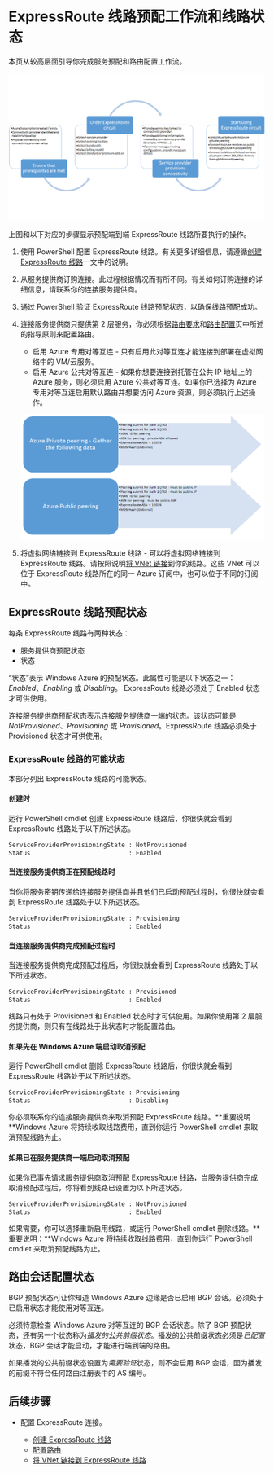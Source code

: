 <properties
   pageTitle="ExpressRoute 线路配置工作流 | Windows Azure"
   description="本页将指导你完成配置 ExpressRoute 线路和对等互连的工作流"
   documentationCenter="na"
   services="expressroute"
   authors="cherylmc"
   manager="carolz"
   editor="" />
<tags
   ms.service="expressroute"
   ms.date="10/12/2015"
   wacn.date="01/14/2016"/>

# ExpressRoute 线路预配工作流和线路状态
本页从较高层面引导你完成服务预配和路由配置工作流。

![](./media/expressroute-workflows/expressroute-circuit-workflow.png)

上图和以下对应的步骤显示预配端到端 ExpressRoute 线路所要执行的操作。

1. 使用 PowerShell 配置 ExpressRoute 线路。有关更多详细信息，请遵循[创建 ExpressRoute 线路](/documentation/articles/expressroute-howto-circuit-classic)一文中的说明。

2. 从服务提供商订购连接。此过程根据情况而有所不同。有关如何订购连接的详细信息，请联系你的连接服务提供商。

3. 通过 PowerShell 验证 ExpressRoute 线路预配状态，以确保线路预配成功。

4. 连接服务提供商只提供第 2 层服务，你必须根据[路由要求](/documentation/articles/expressroute-routing)和[路由配置](/documentation/articles/expressroute-howto-routing-classic)页中所述的指导原则来配置路由。

	-  启用 Azure 专用对等互连 - 只有启用此对等互连才能连接到部署在虚拟网络中的 VM/云服务。
	-  启用 Azure 公共对等互连 - 如果你想要连接到托管在公共 IP 地址上的 Azure 服务，则必须启用 Azure 公共对等互连。如果你已选择为 Azure 专用对等互连启用默认路由并想要访问 Azure 资源，则必须执行上述操作。

	![](./media/expressroute-workflows/expressroute-routing-workflow.png)

5. 将虚拟网络链接到 ExpressRoute 线路 - 可以将虚拟网络链接到 ExpressRoute 线路。请按照说明[将 VNet 链接](/documentation/articles/expressroute-howto-linkvnet-classic)到你的线路。这些 VNet 可以位于 ExpressRoute 线路所在的同一 Azure 订阅中，也可以位于不同的订阅中。


## ExpressRoute 线路预配状态

每条 ExpressRoute 线路有两种状态：

- 服务提供商预配状态
- 状态

“状态”表示 Windows Azure 的预配状态。此属性可能是以下状态之一：*Enabled*、*Enabling* 或 *Disabling*。 ExpressRoute 线路必须处于 Enabled 状态才可供使用。

连接服务提供商预配状态表示连接服务提供商一端的状态。该状态可能是 *NotProvisioned*、*Provisioning* 或 *Provisioned*。ExpressRoute 线路必须处于 Provisioned 状态才可供使用。

### ExpressRoute 线路的可能状态

本部分列出 ExpressRoute 线路的可能状态。

#### 创建时

运行 PowerShell cmdlet 创建 ExpressRoute 线路后，你很快就会看到 ExpressRoute 线路处于以下所述状态。

	ServiceProviderProvisioningState : NotProvisioned
	Status                           : Enabled


#### 当连接服务提供商正在预配线路时

当你将服务密钥传递给连接服务提供商并且他们已启动预配过程时，你很快就会看到 ExpressRoute 线路处于以下所述状态。

	ServiceProviderProvisioningState : Provisioning
	Status                           : Enabled


#### 当连接服务提供商完成预配过程时

当连接服务提供商完成预配过程后，你很快就会看到 ExpressRoute 线路处于以下所述状态。

	ServiceProviderProvisioningState : Provisioned
	Status                           : Enabled

线路只有处于 Provisioned 和 Enabled 状态时才可供使用。如果你使用第 2 层服务提供商，则只有在线路处于此状态时才能配置路由。

#### 如果先在 Windows Azure 端启动取消预配

运行 PowerShell cmdlet 删除 ExpressRoute 线路后，你很快就会看到 ExpressRoute 线路处于以下所述状态。

	ServiceProviderProvisioningState : Provisioning
	Status                           : Disabling

你必须联系你的连接服务提供商来取消预配 ExpressRoute 线路。**重要说明：**Windows Azure 将持续收取线路费用，直到你运行 PowerShell cmdlet 来取消预配线路为止。

#### 如果已在服务提供商一端启动取消预配

如果你已事先请求服务提供商取消预配 ExpressRoute 线路，当服务提供商完成取消预配过程后，你将看到线路已设置为以下所述状态。


	ServiceProviderProvisioningState : NotProvisioned
	Status                           : Enabled

如果需要，你可以选择重新启用线路，或运行 PowerShell cmdlet 删除线路。**重要说明：**Windows Azure 将持续收取线路费用，直到你运行 PowerShell cmdlet 来取消预配线路为止。


## <a name="routing-session-configuration-state"></a>路由会话配置状态

BGP 预配状态可让你知道 Windows Azure 边缘是否已启用 BGP 会话。必须处于已启用状态才能使用对等互连。

必须特意检查 Windows Azure 对等互连的 BGP 会话状态。除了 BGP 预配状态，还有另一个状态称为*播发的公共前缀状态*。播发的公共前缀状态必须是*已配置*状态，BGP 会话才能启动，才能进行端到端的路由。

如果播发的公共前缀状态设置为*需要验证*状态，则不会启用 BGP 会话，因为播发的前缀不符合任何路由注册表中的 AS 编号。


## 后续步骤

- 配置 ExpressRoute 连接。

	- [创建 ExpressRoute 线路](/documentation/articles/expressroute-howto-circuit-classic)
	- [配置路由](/documentation/articles/expressroute-howto-routing-classic)
	- [将 VNet 链接到 ExpressRoute 线路](/documentation/articles/expressroute-howto-linkvnet-classic)

<!---HONumber=Mooncake_0104_2016-->